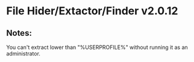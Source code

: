 # File Hider/Extactor/Finder v2.0.12

## Notes:
You can't extract lower than "%USERPROFILE%" without running it as an administrator.
